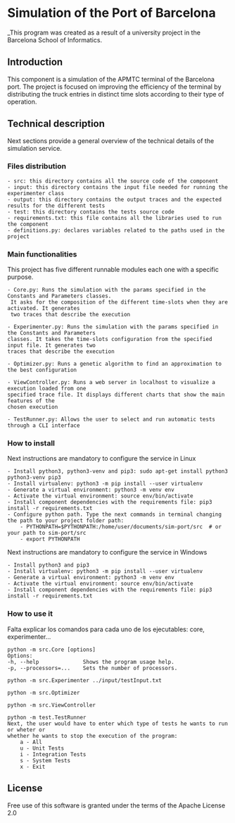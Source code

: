 # Simulation of the Port of Barcelona

_This program was created as a result of a university project in the Barcelona School of Informatics.

## Introduction

This component is a simulation of the APMTC terminal of the Barcelona port. The project is focused on improving the efficiency of the terminal by distributing the truck entries in distinct time slots according to their type of operation. 

## Technical description

Next sections provide a general overview of the technical details of the simulation service.

### Files distribution

    - src: this directory contains all the source code of the component
    - input: this directory contains the input file needed for running the experimenter class
    - output: this directory contains the output traces and the expected results for the different tests
    - test: this directory contains the tests source code
    - requirements.txt: this file contains all the libraries used to run the component
    - definitions.py: declares variables related to the paths used in the project

### Main functionalities

This project has five different runnable modules each one with a specific purpose.

    - Core.py: Runs the simulation with the params specified in the Constants and Parameters classes.
     It asks for the composition of the different time-slots when they are activated. It generates 
     two traces that describe the execution
    
    - Experimenter.py: Runs the simulation with the params specified in the Constants and Parameters 
    classes. It takes the time-slots configuration from the specified input file. It generates two 
    traces that describe the execution
    
    - Optimizer.py: Runs a genetic algorithm to find an approximation to the best configuration
    
    - ViewController.py: Runs a web server in localhost to visualize a execution loaded from one 
    specified trace file. It displays different charts that show the main features of the 
    chosen execution
    
    - TestRunner.py: Allows the user to select and run automatic tests through a CLI interface

### How to install

Next instructions are mandatory to configure the service in Linux

    - Install python3, python3-venv and pip3: sudo apt-get install python3 python3-venv pip3
    - Install virtualenv: python3 -m pip install --user virtualenv
    - Generate a virtual environment: python3 -m venv env
    - Activate the virtual environment: source env/bin/activate
    - Install component dependencies with the requirements file: pip3 install -r requirements.txt
    - Configure python path. Type the next commands in terminal changing the path to your project folder path: 
        - PYTHONPATH=$PYTHONPATH:/home/user/documents/sim-port/src  # or your path to sim-port/src
        - export PYTHONPATH

Next instructions are mandatory to configure the service in Windows

    - Install python3 and pip3
    - Install virtualenv: python3 -m pip install --user virtualenv
    - Generate a virtual environment: python3 -m venv env
    - Activate the virtual environment: source env/bin/activate
    - Install component dependencies with the requirements file: pip3 install -r requirements.txt

### How to use it

Falta explicar los comandos para cada uno de los ejecutables: core, experimenter...
    
    python -m src.Core [options]
    Options:
    -h, --help              Shows the program usage help.
    -p, --processors=...    Sets the number of processors.
    
    python -m src.Experimenter ../input/testInput.txt
    
    python -m src.Optimizer

    python -m src.ViewController
    
    python -m test.TestRunner
    Next, the user would have to enter which type of tests he wants to run or wheter or 
    whether he wants to stop the execution of the program:
        a - All
        u - Unit Tests
        i - Integration Tests
        s - System Tests
        x - Exit
    
## License

Free use of this software is granted under the terms of the Apache License 2.0

